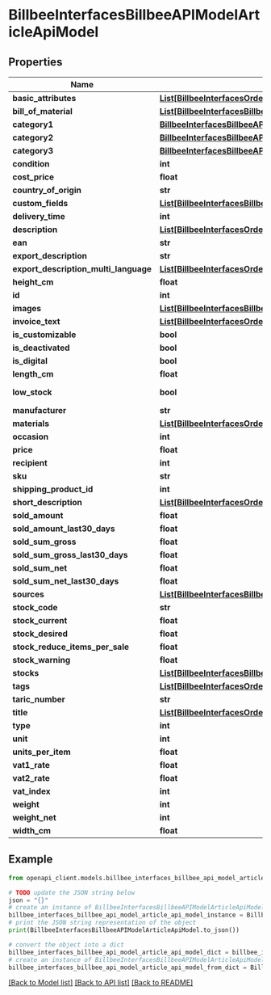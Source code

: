 # BillbeeInterfacesBillbeeAPIModelArticleApiModel


## Properties

Name | Type | Description | Notes
------------ | ------------- | ------------- | -------------
**basic_attributes** | [**List[BillbeeInterfacesOrderMultiLanguageString]**](BillbeeInterfacesOrderMultiLanguageString.md) |  | [optional] 
**bill_of_material** | [**List[BillbeeInterfacesBillbeeAPIModelBomSubArticleApiModel]**](BillbeeInterfacesBillbeeAPIModelBomSubArticleApiModel.md) |  | [optional] 
**category1** | [**BillbeeInterfacesBillbeeAPIModelArticleCategoryApiModel**](BillbeeInterfacesBillbeeAPIModelArticleCategoryApiModel.md) |  | [optional] 
**category2** | [**BillbeeInterfacesBillbeeAPIModelArticleCategoryApiModel**](BillbeeInterfacesBillbeeAPIModelArticleCategoryApiModel.md) |  | [optional] 
**category3** | [**BillbeeInterfacesBillbeeAPIModelArticleCategoryApiModel**](BillbeeInterfacesBillbeeAPIModelArticleCategoryApiModel.md) |  | [optional] 
**condition** | **int** |  | [optional] 
**cost_price** | **float** |  | [optional] 
**country_of_origin** | **str** |  | [optional] 
**custom_fields** | [**List[BillbeeInterfacesBillbeeAPIModelArticleApiCustomFieldValueModel]**](BillbeeInterfacesBillbeeAPIModelArticleApiCustomFieldValueModel.md) |  | [optional] 
**delivery_time** | **int** |  | [optional] 
**description** | [**List[BillbeeInterfacesOrderMultiLanguageString]**](BillbeeInterfacesOrderMultiLanguageString.md) |  | [optional] 
**ean** | **str** |  | [optional] 
**export_description** | **str** |  | [optional] 
**export_description_multi_language** | [**List[BillbeeInterfacesOrderMultiLanguageString]**](BillbeeInterfacesOrderMultiLanguageString.md) |  | [optional] 
**height_cm** | **float** |  | [optional] 
**id** | **int** |  | [optional] 
**images** | [**List[BillbeeInterfacesBillbeeAPIModelArticleImageRelationApiModel]**](BillbeeInterfacesBillbeeAPIModelArticleImageRelationApiModel.md) |  | [optional] 
**invoice_text** | [**List[BillbeeInterfacesOrderMultiLanguageString]**](BillbeeInterfacesOrderMultiLanguageString.md) |  | [optional] 
**is_customizable** | **bool** |  | 
**is_deactivated** | **bool** |  | [optional] 
**is_digital** | **bool** |  | 
**length_cm** | **float** |  | [optional] 
**low_stock** | **bool** |  | [optional] [readonly] 
**manufacturer** | **str** |  | [optional] 
**materials** | [**List[BillbeeInterfacesOrderMultiLanguageString]**](BillbeeInterfacesOrderMultiLanguageString.md) |  | [optional] 
**occasion** | **int** |  | [optional] 
**price** | **float** |  | 
**recipient** | **int** |  | [optional] 
**sku** | **str** |  | [optional] 
**shipping_product_id** | **int** |  | [optional] 
**short_description** | [**List[BillbeeInterfacesOrderMultiLanguageString]**](BillbeeInterfacesOrderMultiLanguageString.md) |  | [optional] 
**sold_amount** | **float** |  | [optional] 
**sold_amount_last30_days** | **float** |  | [optional] 
**sold_sum_gross** | **float** |  | [optional] 
**sold_sum_gross_last30_days** | **float** |  | [optional] 
**sold_sum_net** | **float** |  | [optional] 
**sold_sum_net_last30_days** | **float** |  | [optional] 
**sources** | [**List[BillbeeInterfacesBillbeeAPIModelArticleSourceApiModel]**](BillbeeInterfacesBillbeeAPIModelArticleSourceApiModel.md) |  | [optional] 
**stock_code** | **str** |  | [optional] 
**stock_current** | **float** |  | [optional] 
**stock_desired** | **float** |  | [optional] 
**stock_reduce_items_per_sale** | **float** |  | [optional] 
**stock_warning** | **float** |  | [optional] 
**stocks** | [**List[BillbeeInterfacesBillbeeAPIModelStockArticleApiModel]**](BillbeeInterfacesBillbeeAPIModelStockArticleApiModel.md) |  | [optional] 
**tags** | [**List[BillbeeInterfacesOrderMultiLanguageString]**](BillbeeInterfacesOrderMultiLanguageString.md) |  | [optional] 
**taric_number** | **str** |  | [optional] 
**title** | [**List[BillbeeInterfacesOrderMultiLanguageString]**](BillbeeInterfacesOrderMultiLanguageString.md) |  | [optional] 
**type** | **int** |  | 
**unit** | **int** |  | [optional] 
**units_per_item** | **float** |  | [optional] 
**vat1_rate** | **float** |  | 
**vat2_rate** | **float** |  | 
**vat_index** | **int** |  | 
**weight** | **int** |  | [optional] 
**weight_net** | **int** |  | [optional] 
**width_cm** | **float** |  | [optional] 

## Example

```python
from openapi_client.models.billbee_interfaces_billbee_api_model_article_api_model import BillbeeInterfacesBillbeeAPIModelArticleApiModel

# TODO update the JSON string below
json = "{}"
# create an instance of BillbeeInterfacesBillbeeAPIModelArticleApiModel from a JSON string
billbee_interfaces_billbee_api_model_article_api_model_instance = BillbeeInterfacesBillbeeAPIModelArticleApiModel.from_json(json)
# print the JSON string representation of the object
print(BillbeeInterfacesBillbeeAPIModelArticleApiModel.to_json())

# convert the object into a dict
billbee_interfaces_billbee_api_model_article_api_model_dict = billbee_interfaces_billbee_api_model_article_api_model_instance.to_dict()
# create an instance of BillbeeInterfacesBillbeeAPIModelArticleApiModel from a dict
billbee_interfaces_billbee_api_model_article_api_model_from_dict = BillbeeInterfacesBillbeeAPIModelArticleApiModel.from_dict(billbee_interfaces_billbee_api_model_article_api_model_dict)
```
[[Back to Model list]](../README.md#documentation-for-models) [[Back to API list]](../README.md#documentation-for-api-endpoints) [[Back to README]](../README.md)



